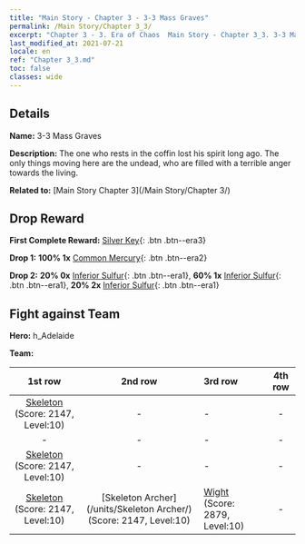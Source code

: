 ```yaml
---
title: "Main Story - Chapter 3 - 3-3 Mass Graves"
permalink: /Main Story/Chapter 3_3/
excerpt: "Chapter 3 - 3. Era of Chaos  Main Story - Chapter 3_3. 3-3 Mass Graves"
last_modified_at: 2021-07-21
locale: en
ref: "Chapter 3_3.md"
toc: false
classes: wide
---
```


## Details

 **Name:** 3-3 Mass Graves

 **Description:** The one who rests in the coffin lost his spirit long ago. The only things moving here are the undead, who are filled with a terrible anger towards the living.

 **Related to:** [Main Story Chapter 3](/Main Story/Chapter 3/)

## Drop Reward

 **First Complete Reward:** [Silver Key](/Items/con_693/){: .btn .btn--era3}

 **Drop 1:** **100% 1x** [Common Mercury](/Items/mat_8/){: .btn .btn--era2}

 **Drop 2:** **20% 0x** [Inferior Sulfur](/Items/mat_3/){: .btn .btn--era1}, **60% 1x** [Inferior Sulfur](/Items/mat_3/){: .btn .btn--era1}, **20% 2x** [Inferior Sulfur](/Items/mat_3/){: .btn .btn--era1}


## Fight against Team
 **Hero:** h_Adelaide

 **Team:**


  | 1st row | 2nd row | 3rd row | 4th row |
  |:----:|:----:|:----|:----:|
  | [Skeleton](/units/Skeleton/) (Score: 2147, Level:10)  | - | - | - |
  | - | - | - | - |
  | [Skeleton](/units/Skeleton/) (Score: 2147, Level:10)  | - | - | - |
  | [Skeleton](/units/Skeleton/) (Score: 2147, Level:10)  | [Skeleton Archer](/units/Skeleton Archer/) (Score: 2147, Level:10)  | [Wight](/units/Wight/) (Score: 2879, Level:10)  | - |


